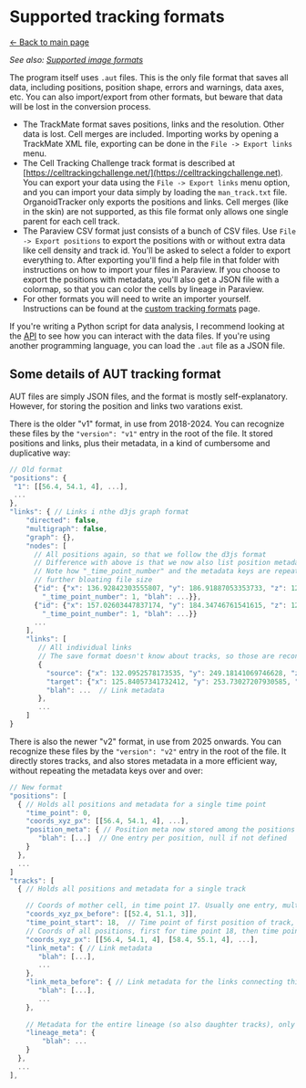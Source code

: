 # Supported tracking formats
[← Back to main page](index.md)

*See also: [Supported image formats](IMAGE_FORMATS.md)*

The program itself uses `.aut` files. This is the only file format that saves all data, including positions, position shape, errors and warnings, data axes, etc. You can also import/export from other formats, but beware that data will be lost in the conversion process.

* The TrackMate format saves positions, links and the resolution. Other data is lost. Cell merges are included. Importing works by opening a TrackMate XML file, exporting can be done in the `File -> Export links` menu.
* The Cell Tracking Challenge track format is described at [https://celltrackingchallenge.net/](https://celltrackingchallenge.net). You can export your data using the `File -> Export links` menu option, and you can import your data simply by loading the `man_track.txt` file. OrganoidTracker only exports the positions and links. Cell merges (like in the skin) are not supported, as this file format only allows one single parent for each cell track.
* The Paraview CSV format just consists of a bunch of CSV files. Use `File -> Export positions` to export the positions with or without extra data like cell density and track id. You'll be asked to select a folder to export everything to. After exporting you'll find a help file in that folder with instructions on how to import your files in Paraview. If you choose to export the positions with metadata, you'll also get a JSON file with a colormap, so that you can color the cells by lineage in Paraview.
* For other formats you will need to write an importer yourself. Instructions can be found at the [custom tracking formats](CUSTOM_TRACKING_FORMATS.md) page.

If you're writing a Python script for data analysis, I recommend looking at the [API](API.md) to see how you can interact with the data files. If you're using another programming language, you can load the `.aut` file as a JSON file.


## Some details of AUT tracking format
AUT files are simply JSON files, and the format is mostly self-explanatory. However, for storing the position and links
two varations exist.

There is the older "v1" format, in use from 2018-2024. You can recognize these files by the `"version": "v1"` entry in
the root of the file. It stored positions and links, plus their metadata, in a kind of cumbersome and duplicative way:

```javascript
// Old format
"positions": {
 "1": [[56.4, 54.1, 4], ...],
 ...
},
"links": { // Links i nthe d3js graph format
    "directed": false,
    "multigraph": false,
    "graph": {},
    "nodes": [
      // All positions again, so that we follow the d3js format
      // Difference with above is that we now also list position metadata
      // Note how "_time_point_number" and the metadata keys are repeated over and over,
      // further bloating file size
      {"id": {"x": 136.92842303555807, "y": 186.91887053353733, "z": 12.0,
        "_time_point_number": 1, "blah": ...}},
      {"id": {"x": 157.02603447837174, "y": 184.34746761541615, "z": 12.0,
        "_time_point_number": 1, "blah": ...}}
      ...
    ],
    "links": [
       // All individual links
       // The save format doesn't know about tracks, so those are reconstructed when loading tracking data
       {
         "source": {"x": 132.0952578173535, "y": 249.18141069746628, "z": 12.0, "_time_point_number": 1},
         "target": {"x": 125.84057341732412, "y": 253.73027207930585, "z": 12.0, "_time_point_number": 2},
         "blah": ...  // Link metadata
       },
       ...
    ]
}
```

There is also the newer "v2" format, in use from 2025 onwards. You can recognize these files by the `"version": "v2"`
entry in the root of the file. It directly stores tracks, and also stores metadata in a more efficient way, without
repeating the metadata keys over and over:

```javascript
// New format
"positions": [
  { // Holds all positions and metadata for a single time point
    "time_point": 0,
    "coords_xyz_px": [[56.4, 54.1, 4], ...],
    "position_meta": { // Position meta now stored among the positions (instead of in the links graph)
       "blah": [...]  // One entry per position, null if not defined
    }
  },
  ...
]
"tracks": [
  { // Holds all positions and metadata for a single track

    // Coords of mother cell, in time point 17. Usually one entry, multiple in case of cell merges
    "coords_xyz_px_before": [[52.4, 51.1, 3]],  
    "time_point_start": 18,  // Time point of first position of track, 18 in this case
    // Coords of all positions, first for time point 18, then time point 19, etc.
    "coords_xyz_px": [[56.4, 54.1, 4], [58.4, 55.1, 4], ...],  
    "link_meta": { // Link metadata
       "blah": [...],
       ...
    },
    "link_meta_before": { // Link metadata for the links connecting this track to the previous track(s)
       "blah": [...],
       ...
    },
    
    // Metadata for the entire lineage (so also daughter tracks), only defined for tracks without a previous track
    "lineage_meta": { 
        "blah": ...  
    }
  },
  ...
],
```
